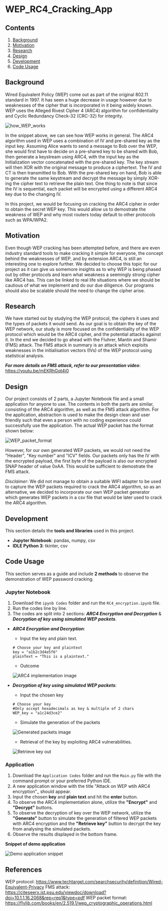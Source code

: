 # WEP_RC4_Cracking_App


## Contents
1. [Background](#background)
2. [Motivation](#motivation)
3. [Research](#research)
4. [Design](#design)
5. [Development](#development)
6. [Code Usage](#code-usage)


## Background
Wired Equivalent Policy (WEP) come out as part of the original 802.11 standard in 1997. It has seen a huge decrease in usage however due to weaknesses of the cipher that is incorporated in it being widely known. WEP uses the Alleged Rivest Cipher 4 (ARC4) algorithm for confidentiality and Cyclic Redundancy Check-32 (CRC-32) for integrity. 

![how_WEP_works](/Images/how_WEP_works.PNG)

In the snippet above, we can see how WEP works in general. The ARC4 algorithm used in WEP uses a combination of IV and pre-shared key as the input key. Assuming Alice wants to send a message to Bob over the WEP, she would first have to decide on a pre-shared key to be shared with Bob, then generate a keystream using ARC4, with the input key as the Initialization vector concatenated with the pre-shared key. The key stream will then XOR with the original message to produce a ciphertext. The IV and CT is then transmitted to Bob. With the pre-shared key on hand, Bob is able to generate the same keystream and decrypt the message by simply XOR-ing the cipher text to retrieve the plain text. One thing to note is that since the IV is sequential, each packet will be encrypted using a different ARC4 key due to the changing IV.

In this project, we would be focusing on cracking the ARC4 cipher in order to obtain the secret WEP key. This would allow us to demostrate the weakness of WEP and why most routers today default to other protocols such as WPA/WPA2.


## Motivation
Even though WEP cracking has been attempted before, and there are even industry standard tools to make cracking it simple for everyone, the concept behind the weaknesses of WEP, and by extension ARC4, is still an interesting one to explore further. We decided to choose this topic for our project as it can give us somemore insights as to why WEP is being phased out by other protocols and learn what weakness a seemingly strong cipher like ARC4 has. This can be linked to real life situations where we should be cautious of what we implement and do our due diligence. Our programs should also be scalable should the need to change the cipher arise.


## Research
We have started out by studying the WEP protocol, the ciphers it uses and the types of packets it would send. As our goal is to obtain the key of the WEP network, our study is more focused on the confidentiality of the WEP protocol which would be the ARC4 cipher, and the potential attacks against it. In the end we decided to go ahead with the Fluhrer, Mantin and Shamir (FMS) attack. The FMS attack in summary is an attack which exploits weaknesses in the initialisation vectors (IVs) of the WEP protocol using statistical analysis.

***For more details on FMS attack, refer to our presentation video***: https://youtu.be/mEKRhGqt4j0


## Design
Our project consists of 2 parts, a Jupyter Notebook file and a small application for anyone to use. The contents in both the parts are similar, consisting of the ARC4 algorithm, as well as the FMS attack algorithm. For the application, abstraction is used to make the design clean and user friendly such that even a person with no coding experience could successfully use the application. The actual WEP packet has the format shown below:

![WEP_packet_format](/Images/WEP_packet_format.gif)

However, for our own generated WEP packets, we would not need the "Header", "Key number" and "ICV" fields. Our packets only has the IV with the encrypted payload, the first byte of the payload is also our encrypted SNAP header of value 0xAA. This would be sufficient to demostrate the FMS attack.

*Disclaimer*: We did not manage to obtain a suitable WIFI adapter to be used to capture the WEP packets required to crack the ARC4 algorithm, so as an alternative, we decided to incorporate our own WEP packet generator which generates WEP packets in a csv file that would be later used to crack the ARC4 algorithm.


## Development
This section details the **tools and libraries** used in this project.

- **Jupyter Notebook**: pandas, numpy, csv
- **IDLE Python 3**: tkinter, csv


## Code Usage
This section serves as a guide and include **2 methods** to observe the demonstration of WEP password cracking.

### Jupyter Notebook
1. Download the ```ipynb Codes``` folder and run the ```RC4_encryption.ipynb``` file.
2. Run the codes line by line.
3. The codes are split into 2 sections: ***ARC4 Encryption and Decryption*** & ***Decryption of key using simulated WEP packets***.
  - ***ARC4 Encryption and Decryption***: 
    - Input the key and plain text.
    ```
    # Choose your key and plaintext
    key = "a1b2c3d4e5f6"
    plainText = "This is a plaintext."
    ```
    
    - Outcome
    
    ![ARC4 implementation image](/Images/rc4_implementation_output.jpg)

  - ***Decryption of key using simulated WEP packets***: 
    - Input the chosen key
    ```
    # Choose your key
    #Only accept hexadecimals as key & multiple of 2 chars
    WEP_key = "a1c24d3ce2"
    ```
    
    - Simulate the generation of the packets
   
    ![Generated packets image](/Images/generated_packets.jpg)
    
    - Retrieval of the key by exploiting ARC4 vulnerabilities.

    ![Retrieve key out](/Images/retrieve_key_output.jpg)

### Application
1. Download the ```Application Codes``` folder and run the ```Main.py``` file with the command prompt or your preferred Python IDE.
2. A new application window with the title "Attack on WEP wtih ARC4 encryption"_ should appear.
3. Input the chosen **key** and **plain text** and hit the **enter** button.
4. To observe the ARC4 implementation alone, utilize the **"Encrypt"** and **"Decrypt"** buttons.
5. To observe the decryption of key over the WEP network, utilize the **"Generate"** button to simulate the generation of filtered WEP packets with ARC4 encryption and the **"Retrieve key"** button to decrypt the key from analysing the simulated packets.
6. Observe the results displayed in the bottom frame.

**Snippet of demo application**

![Demo application snippet](/Images/demo_application.jpg)


## References
WEP protocol: https://www.techtarget.com/searchsecurity/definition/Wired-Equivalent-Privacy
FMS attack: https://citeseerx.ist.psu.edu/viewdoc/download?doi=10.1.1.16.2068&rep=rep1&type=pdf
WEP packet format: https://flylib.com/books/en/2.519.1/wep_cryptographic_operations.html
